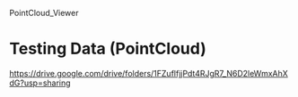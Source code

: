PointCloud_Viewer
# Testing Data (PointCloud)
https://drive.google.com/drive/folders/1FZuflfjjPdt4RJgR7_N6D2leWmxAhXdG?usp=sharing
